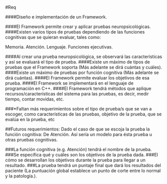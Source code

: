 #Req

####Diseño e implementación de un Framework.

####El Framework permite crear y aplicar pruebas neuropsicológicas.
####Existen varios tipos de pruebas dependiendo de las funciones cognitivas que se quieran evaluar, tales como:

Memoria.
Atención.
Lenguaje.
Funciones ejecutivas.


####Al crear una prueba neuropsicológica, se observará las características y así se evaluará  el tipo de prueba.
####Existe un máximo de tipos de pruebas que el Framework soporta (Más adelante se dirá cuántas y cuáles).
####Existe un máximo de pruebas por función cognitiva (Más adelante se dirá cuántas).
####El Framework permite evaluar los objetivos de esa prueba.
####El Framework se implementará en el lenguaje de programación en C++.
####El Framework tendrá métodos que aplique recursos/características del sistema para las pruebas, es decir, medir tiempo, contar movidas, etc.



###*Faltan más requerimientos sobre el tipo de prueba/s que se van a escoger, como características de las pruebas, objetivo de la prueba, que se evalúa en la prueba, etc

##Futuros requerimientos:
Dado el caso de que se escoja la prueba la función cognitiva: De Atención. Así sería un modelo para ésta prueba u otras pruebas cognitivas.

###La función cognitiva (e.g. Atención) tendrá el nombre de la prueba.
###Se especifica qué y cuáles son los objetivos de la prueba dada.
###El cómo se desarrollan los objetivos durante la prueba para llegar a un resultado.
###La prueba tendrá un puntaje final que dará los resultados del paciente (La puntuación global establece un punto de corte entre lo normal y la patología.).
